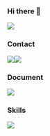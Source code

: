 ### Hi there 👋
<img src="https://capsule-render.vercel.app/api?type=Venom&color=auto&height=300&section=header&text=JiHoon&%20render&fontSize=90" />

### Contact
<div style="display:flex">
<img src="https://img.shields.io/badge/tyrano0113@gmail.com-EA4335?style=for-the-badge&logo=Gmail&logoColor=ffffff"/>
<img src="https://img.shields.io/badge/gkwlgnd@naver.com-EA4335?style=for-the-badge&logo=Naver&logoColor=ffffff"/>
</div>

### Document
<a href="https://www.notion.so/FrontEnd-Developer-e06ae84f8ae94b83bee9e457dc557466" target="_blank"><img src="https://img.shields.io/badge/Notion-ffffff?style=for-the-badge&logo=Notion&logoColor=000000"/></a>

### Skills
<img src="https://img.shields.io/badge/logo-javascript-blue?logo=javascript&logoColor=white"/>

